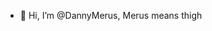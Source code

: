 - 👋 Hi, I’m @DannyMerus, Merus means thigh

<!---
DannyMerus/DannyMerus is a ✨ special ✨ repository because its `README.md` (this file) appears on your GitHub profile.
You can click the Preview link to take a look at your changes.
--->
